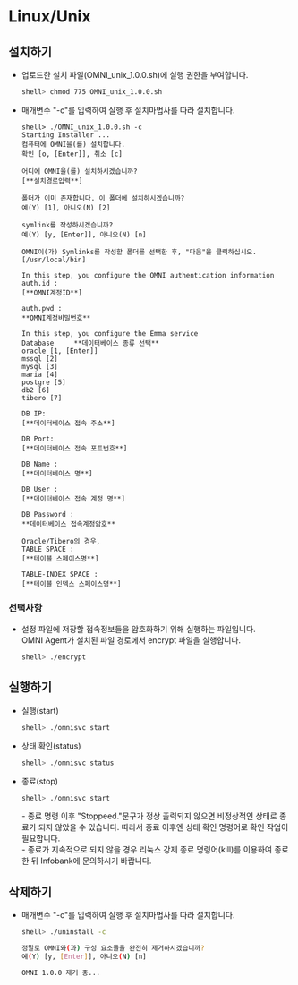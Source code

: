 # Linux/Unix

## 설치하기

*   업로드한 설치 파일(OMNI\_unix\_1.0.0.sh)에 실행 권한을 부여합니다.

    ```bash
    shell> chmod 775 OMNI_unix_1.0.0.sh
    ```
*   매개변수 "-c"를 입력하여 실행 후 설치마법사를 따라 설치합니다.

    ```
    shell> ./OMNI_unix_1.0.0.sh -c
    Starting Installer ...
    컴퓨터에 OMNI을(를) 설치합니다.
    확인 [o, [Enter]], 취소 [c]

    어디에 OMNI을(를) 설치하시겠습니까?
    [**설치경로입력**]

    폴더가 이미 존재합니다. 이 폴더에 설치하시겠습니까?
    예(Y) [1], 아니오(N) [2]

    symlink를 작성하시겠습니까?
    예(Y) [y, [Enter]], 아니오(N) [n]

    OMNI이(가) Symlinks를 작성할 폴더를 선택한 후, "다음"을 클릭하십시오.
    [/usr/local/bin]

    In this step, you configure the OMNI authentication information
    auth.id :
    [**OMNI계정ID**]

    auth.pwd :
    **OMNI계정비밀번호**

    In this step, you configure the Emma service
    Database     **데이터베이스 종류 선택**
    oracle [1, [Enter]]
    mssql [2]
    mysql [3]
    maria [4]
    postgre [5]
    db2 [6]
    tibero [7]

    DB IP:
    [**데이터베이스 접속 주소**]

    DB Port:
    [**데이터베이스 접속 포트번호**]

    DB Name :
    [**데이터베이스 명**]

    DB User :
    [**데이터베이스 접속 계정 명**]

    DB Password :
    **데이터베이스 접속계정암호**

    Oracle/Tibero의 경우,
    TABLE SPACE :
    [**테이블 스페이스명**]

    TABLE-INDEX SPACE :
    [**테이블 인덱스 스페이스명**]
    ```

### 선택사항

*   설정 파일에 저장할 접속정보들을 암호화하기 위해 실행하는 파일입니다.\
    OMNI Agent가 설치된 파일 경로에서 encrypt 파일을 실행합니다.

    ```bash
    shell> ./encrypt
    ```

## 실행하기

*   실행(start)

    ```bash
    shell> ./omnisvc start
    ```
*   상태 확인(status)

    ```bash
    shell> ./omnisvc status
    ```
*   종료(stop)

    ```bash
    shell> ./omnisvc start
    ```

    \- 종료 명령 이후 "Stoppeed."문구가 정상 출력되지 않으면 비정상적인 상태로 종료가 되지 않았을 수 있습니다. 따라서 종료 이후엔 상태 확인 명령어로 확인 작업이 필요합니다.\
    \- 종료가 지속적으로 되지 않을 경우 리눅스 강제 종료 명령어(kill)를 이용하여 종료한 뒤 Infobank에 문의하시기 바랍니다.

## 삭제하기

*   매개변수 "-c"를 입력하여 실행 후 설치마법사를 따라 설치합니다.

    ```bash
    shell> ./uninstall -c

    정말로 OMNI와(과) 구성 요소들을 완전히 제거하시겠습니까?
    예(Y) [y, [Enter]], 아니오(N) [n]

    OMNI 1.0.0 제거 중...
    ```
